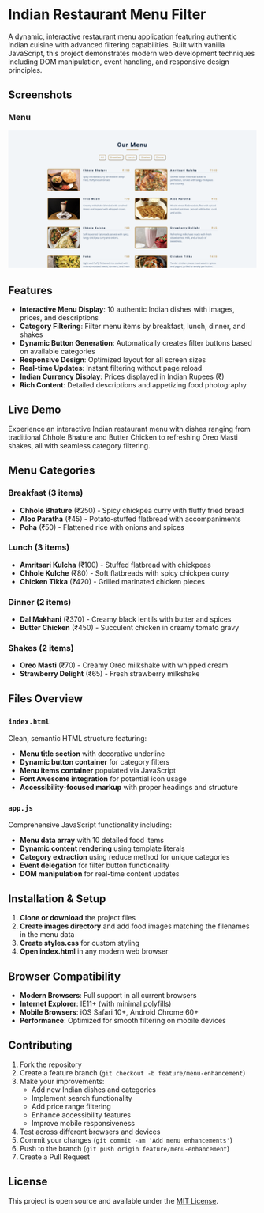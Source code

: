 # Indian Restaurant Menu Filter

A dynamic, interactive restaurant menu application featuring authentic Indian cuisine with advanced filtering capabilities. Built with vanilla JavaScript, this project demonstrates modern web development techniques including DOM manipulation, event handling, and responsive design principles.

## Screenshots

### Menu
![Homepage](screenshots/preview.png)

## Features

- **Interactive Menu Display**: 10 authentic Indian dishes with images, prices, and descriptions
- **Category Filtering**: Filter menu items by breakfast, lunch, dinner, and shakes
- **Dynamic Button Generation**: Automatically creates filter buttons based on available categories
- **Responsive Design**: Optimized layout for all screen sizes
- **Real-time Updates**: Instant filtering without page reload
- **Indian Currency Display**: Prices displayed in Indian Rupees (₹)
- **Rich Content**: Detailed descriptions and appetizing food photography

## Live Demo

Experience an interactive Indian restaurant menu with dishes ranging from traditional Chhole Bhature and Butter Chicken to refreshing Oreo Masti shakes, all with seamless category filtering.

## Menu Categories

### Breakfast (3 items)
- **Chhole Bhature** (₹250) - Spicy chickpea curry with fluffy fried bread
- **Aloo Paratha** (₹45) - Potato-stuffed flatbread with accompaniments
- **Poha** (₹50) - Flattened rice with onions and spices

### Lunch (3 items)
- **Amritsari Kulcha** (₹100) - Stuffed flatbread with chickpeas
- **Chhole Kulche** (₹80) - Soft flatbreads with spicy chickpea curry
- **Chicken Tikka** (₹420) - Grilled marinated chicken pieces

### Dinner (2 items)
- **Dal Makhani** (₹370) - Creamy black lentils with butter and spices
- **Butter Chicken** (₹450) - Succulent chicken in creamy tomato gravy

### Shakes (2 items)
- **Oreo Masti** (₹70) - Creamy Oreo milkshake with whipped cream
- **Strawberry Delight** (₹65) - Fresh strawberry milkshake

## Files Overview

### `index.html`
Clean, semantic HTML structure featuring:
- **Menu title section** with decorative underline
- **Dynamic button container** for category filters
- **Menu items container** populated via JavaScript
- **Font Awesome integration** for potential icon usage
- **Accessibility-focused markup** with proper headings and structure

### `app.js`
Comprehensive JavaScript functionality including:
- **Menu data array** with 10 detailed food items
- **Dynamic content rendering** using template literals
- **Category extraction** using reduce method for unique categories
- **Event delegation** for filter button functionality
- **DOM manipulation** for real-time content updates


## Installation & Setup

1. **Clone or download** the project files
2. **Create images directory** and add food images matching the filenames in the menu data
3. **Create styles.css** for custom styling
4. **Open index.html** in any modern web browser


## Browser Compatibility

- **Modern Browsers**: Full support in all current browsers
- **Internet Explorer**: IE11+ (with minimal polyfills)
- **Mobile Browsers**: iOS Safari 10+, Android Chrome 60+
- **Performance**: Optimized for smooth filtering on mobile devices


## Contributing

1. Fork the repository
2. Create a feature branch (`git checkout -b feature/menu-enhancement`)
3. Make your improvements:
   - Add new Indian dishes and categories
   - Implement search functionality
   - Add price range filtering
   - Enhance accessibility features
   - Improve mobile responsiveness
4. Test across different browsers and devices
5. Commit your changes (`git commit -am 'Add menu enhancements'`)
6. Push to the branch (`git push origin feature/menu-enhancement`)
7. Create a Pull Request


## License

This project is open source and available under the [MIT License](LICENSE).